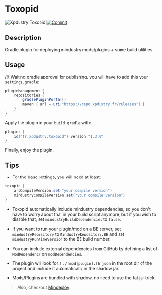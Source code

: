 # Toxopid

![Xpdustry Toxopid](https://repo.xpdustry.fr/api/badge/latest/releases/fr/xpdustry/toxopid?color=00FFFF&name=Toxopid&prefix=v)
[![Commit](https://github.com/Xpdustry/Toxopid/actions/workflows/build.yml/badge.svg?branch=master)](https://github.com/Xpdustry/Toxopid/actions/workflows/build.yml)

## Description

Gradle plugin for deploying mindustry mods/plugins + some build utilities.

## Usage

/!\ Waiting gradle approval for publishing, you will have to add this your `settings.gradle`:

```gradle
pluginManagement {
    repositories {
        gradlePluginPortal()
        maven { url = uri("https://repo.xpdustry.fr/releases") }
    }
}
```

Apply the plugin in your `build.gradle` with:

```gradle
plugins {
    id("fr.xpdustry.toxopid") version "1.3.0"
}
```

Finally, enjoy the plugin.

## Tips

- For the base settings, you will need at least:

```gradle
toxopid {
    arcCompileVersion.set("your compile version")
    mindustryCompileVersion.set("your compile version")
}
```

- Toxopid automatically include mindustry dependencies, so you don't have to worry about that in your build script
  anymore, but if you wish to disable that, set `mindustryBuildDependencies` to `false`.

- If you want to run your plugin/mod on a BE server, set `mindustryRepository` to `MindustryRepository.BE` and
  set `mindustryRuntimeVersion` to the BE build number.

- You can include external dependencies from GitHub by defining a list of `ModDependency` on `modDependencies`.

- The plugin will look for a `./[mod|plugin].[h]json` in the root dir of the project and include it automatically in the
  shadow jar.

- Mods/Plugins are bundled with shadow, no need to use the fat jar trick.

> Also, checkout [Mindeploy](https://github.com/NiChrosia/Mindeploy).
